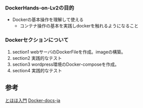 ### DockerHands-on-Lv2の目的
- Dockerの基本操作を理解して使える
  - コンテナ操作の基本を実践しdockerを触れるようになること

### Dockerセクションについて
1. section1 webサーバのDockerFileを作成。imageの構築。
1. section2 実践的なテスト
1. section3 wordpress環境のDocker-composeを作成。
1. section4 実践的なテスト

## 参考
[とほほ入門](https://www.tohoho-web.com/docker/dockerfile.html)
[Docker-docs-ja](https://docs.docker.jp/)